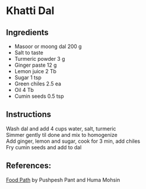 Khatti Dal
==========

Ingredients
-----------

* Masoor or moong dal 200 g
* Salt to taste  
* Turmeric powder 3 g
* Ginger paste 12 g
* Lemon juice 2 Tb
* Sugar 1 tsp
* Green chiles 2.5 ea
* Oil 4 Tb
* Cumin seeds 0.5 tsp
  
Instructions
------------

Wash dal and add 4 cups water, salt, turmeric  
Simmer gently til done and mix to homogenize  
Add ginger, lemon and sugar, cook for 3 min, add chiles  
Fry cumin seeds and add to dal  

References:
-----------
[Food Path](http://www.amazon.com/Food-Path-Cuisine-Along-Kolkata/dp/8174363629) by Pushpesh Pant and Huma Mohsin